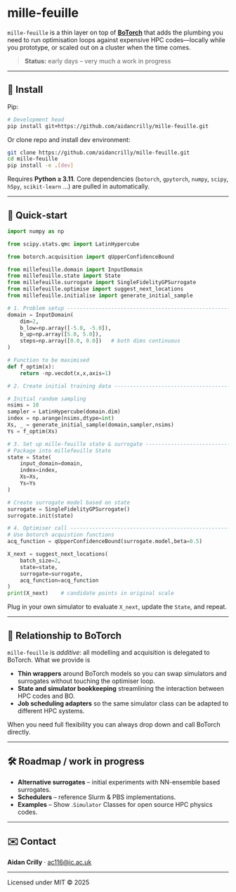 
# mille-feuille

`mille‑feuille` is a thin layer on top of [**BoTorch**](https://botorch.org/) that adds the plumbing you need to run optimisation loops against expensive HPC codes—locally while you prototype, or scaled out on a cluster when the time comes.

> **Status:** early days – very much a work in progress

---

## 🔧 Install

Pip:

```bash
# Development head
pip install git+https://github.com/aidancrilly/mille-feuille.git
```

Or clone repo and install dev environment:

```bash
git clone https://github.com/aidancrilly/mille-feuille.git
cd mille-feuille
pip install -e .[dev]
```

Requires **Python ≥ 3.11**. Core dependencies (`botorch`, `gpytorch`, `numpy`, `scipy`, `h5py`, `scikit‑learn` …) are pulled in automatically.

---

## 🚀 Quick‑start

```python
import numpy as np

from scipy.stats.qmc import LatinHypercube

from botorch.acquisition import qUpperConfidenceBound

from millefeuille.domain import InputDomain
from millefeuille.state import State
from millefeuille.surrogate import SingleFidelityGPSurrogate
from millefeuille.optimise import suggest_next_locations
from millefeuille.initialise import generate_initial_sample

# 1. Problem setup ----------------------------------------------------------
domain = InputDomain(
    dim=2,
    b_low=np.array([-5.0, -5.0]),
    b_up=np.array([5.0, 5.0]),
    steps=np.array([0.0, 0.0])   # both dims continuous
)

# Function to be maximised
def f_optim(x):
    return -np.vecdot(x,x,axis=1)

# 2. Create initial training data -------------------------------------------

# Initial random sampling
nsims = 10
sampler = LatinHypercube(domain.dim)
index = np.arange(nsims,dtype=int)
Xs, _ = generate_initial_sample(domain,sampler,nsims)
Ys = f_optim(Xs)

# 3. Set up mille-feuille state & surrogate ---------------------------------
# Package into millefeuille State
state = State(
	input_domain=domain,
	index=index,
	Xs=Xs,
	Ys=Ys
)

# Create surrogate model based on state
surrogate = SingleFidelityGPSurrogate()
surrogate.init(state)

# 4. Optimiser call ---------------------------------------------------------
# Use botorch acquistion functions
acq_function = qUpperConfidenceBound(surrogate.model,beta=0.5)

X_next = suggest_next_locations(
    batch_size=2,
    state=state,
    surrogate=surrogate,
    acq_function=acq_function
)
print(X_next)    # candidate points in original scale
```

Plug in your own simulator to evaluate `X_next`, update the `State`, and repeat.

---



## 🤝 Relationship to BoTorch

`mille‑feuille` is *additive*: all modelling and acquisition is delegated to BoTorch. What we provide is

- **Thin wrappers** around BoTorch models so you can swap simulators and surrogates without touching the optimiser loop.
- **State and simulator bookkeeping** streamlining the interaction between HPC codes and BO.
- **Job scheduling adapters** so the same simulator class can be adapted to different HPC systems.

When you need full flexibility you can always drop down and call BoTorch directly.

---

## 🛠️ Roadmap / work in progress

- **Alternative surrogates** – initial experiments with NN-ensemble based surrogates.
- **Schedulers** – reference Slurm & PBS implementations.
- **Examples** – Show .`Simulator` Classes for open source HPC physics codes.

---

## ✉️ Contact

**Aidan Crilly** · [ac116@ic.ac.uk](mailto\:ac116@ic.ac.uk)

---

Licensed under MIT © 2025

